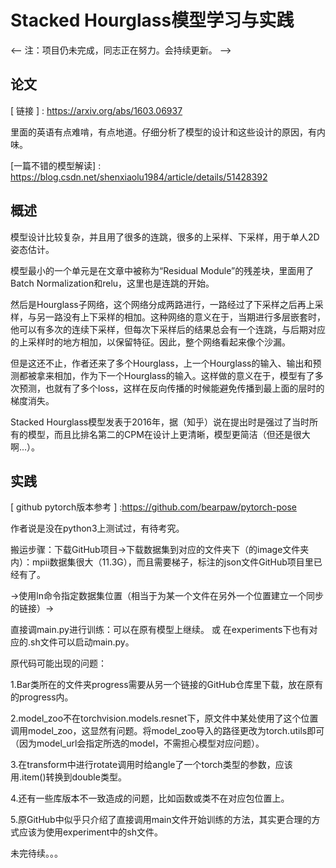 # Stacked Hourglass模型学习与实践
<-- 注：项目仍未完成，同志正在努力。会持续更新。 -->
## 论文
[ 链接 ] : https://arxiv.org/abs/1603.06937

里面的英语有点难啃，有点地道。仔细分析了模型的设计和这些设计的原因，有内味。

[一篇不错的模型解读] : https://blog.csdn.net/shenxiaolu1984/article/details/51428392
## 概述
模型设计比较复杂，并且用了很多的连跳，很多的上采样、下采样，用于单人2D姿态估计。

模型最小的一个单元是在文章中被称为“Residual Module”的残差块，里面用了Batch Normalization和relu，这里也是连跳的开始。

然后是Hourglass子网络，这个网络分成两路进行，一路经过了下采样之后再上采样，与另一路没有上下采样的相加。这种网络的意义在于，当期进行多层嵌套时，他可以有多次的连续下采样，但每次下采样后的结果总会有一个连跳，与后期对应的上采样时的地方相加，以保留特征。因此，整个网络看起来像个沙漏。

但是这还不止，作者还来了多个Hourglass，上一个Hourglass的输入、输出和预测都被拿来相加，作为下一个Hourglass的输入。这样做的意义在于，模型有了多次预测，也就有了多个loss，这样在反向传播的时候能避免传播到最上面的层时的梯度消失。

Stacked Hourglass模型发表于2016年，据（知乎）说在提出时是强过了当时所有的模型，而且比排名第二的CPM在设计上更清晰，模型更简洁（但还是很大啊...）。
## 实践
[ github pytorch版本参考 ] :https://github.com/bearpaw/pytorch-pose

作者说是没在python3上测试过，有待考究。

搬运步骤：下载GitHub项目->下载数据集到对应的文件夹下（的image文件夹内）：mpii数据集很大（11.3G），而且需要梯子，标注的json文件GitHub项目里已经有了。

->使用ln命令指定数据集位置（相当于为某一个文件在另外一个位置建立一个同步的链接）->

直接调main.py进行训练：可以在原有模型上继续。 或 在experiments下也有对应的.sh文件可以启动main.py。

原代码可能出现的问题：

1.Bar类所在的文件夹progress需要从另一个链接的GitHub仓库里下载，放在原有的progress内。

2.model_zoo不在torchvision.models.resnet下，原文件中某处使用了这个位置调用model_zoo，这显然有问题。将model_zoo导入的路径更改为torch.utils即可（因为model_url会指定所选的model，不需担心模型对应问题）。

3.在transform中进行rotate调用时给angle了一个torch类型的参数，应该用.item()转换到double类型。

4.还有一些库版本不一致造成的问题，比如函数或类不在对应包位置上。

5.原GitHub中似乎只介绍了直接调用main文件开始训练的方法，其实更合理的方式应该为使用experiment中的sh文件。

未完待续。。。
